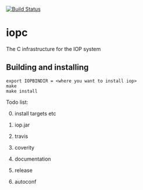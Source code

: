 
[![Build Status](https://travis-ci.org/SRI-CSL/iopc.svg?branch=master)](https://travis-ci.org/SRI-CSL/iopc)


# iopc

The C infrastructure for the IOP system

## Building and installing 

```
export IOPBINDIR = <where you want to install iop>
make
make install
```



Todo list:

0. install targets etc

1.  iop.jar

2.  travis

3.  coverity

4.  documentation

5.  release

6.  autoconf






